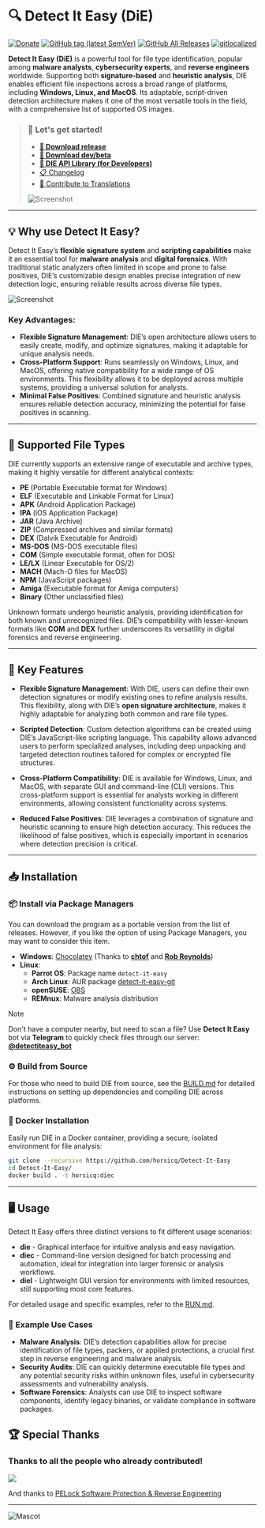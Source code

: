 # 🔍 Detect It Easy (DiE)

[![Donate](https://img.shields.io/badge/Donate-PayPal-green.svg)](https://www.paypal.com/cgi-bin/webscr?cmd=_s-xclick&hosted_button_id=NF3FBD3KHMXDN)
[![GitHub tag (latest SemVer)](https://img.shields.io/github/tag/horsicq/DIE-engine.svg)](http://ntinfo.biz)
[![GitHub All Releases](https://img.shields.io/github/downloads/horsicq/DIE-engine/total.svg)](http://ntinfo.biz)
[![gitlocalized ](https://gitlocalize.com/repo/4736/whole_project/badge.svg)](https://github.com/horsicq/XTranslation)

**Detect It Easy (DiE)** is a powerful tool for file type identification, popular among **malware analysts**, **cybersecurity experts**, and **reverse engineers** worldwide. Supporting both **signature-based** and **heuristic analysis**, DIE enables efficient file inspections across a broad range of platforms, including **Windows, Linux, and MacOS**. Its adaptable, script-driven detection architecture makes it one of the most versatile tools in the field, with a comprehensive list of supported OS images.

> ### 🔗 Let's get started!
> 
> - **[💎 Download release](https://github.com/horsicq/DIE-engine/releases)**
> - **[🧱 Download dev/beta](https://github.com/horsicq/Detect-It-Easy/releases/tag/Beta)**
> - **[🔩 DIE API Library (for Developers)](https://github.com/horsicq/die_library)**
> - [📋 Changelog](https://github.com/horsicq/Detect-It-Easy/blob/master/changelog.txt)
> - [💬 Contribute to Translations](https://github.com/horsicq/XTranslation)
>
> ![Screenshot](docs/1.png)

---

## 💡 Why use Detect It Easy?

Detect It Easy’s **flexible signature system** and **scripting capabilities** make it an essential tool for **malware analysis** and **digital forensics**. With traditional static analyzers often limited in scope and prone to false positives, DIE’s customizable design enables precise integration of new detection logic, ensuring reliable results across diverse file types.

![Screenshot](docs/2.png)

### Key Advantages:

- **Flexible Signature Management**: DIE’s open architecture allows users to easily create, modify, and optimize signatures, making it adaptable for unique analysis needs.
- **Cross-Platform Support**: Runs seamlessly on Windows, Linux, and MacOS, offering native compatibility for a wide range of OS environments. This flexibility allows it to be deployed across multiple systems, providing a universal solution for analysts.
- **Minimal False Positives**: Combined signature and heuristic analysis ensures reliable detection accuracy, minimizing the potential for false positives in scanning.

---

## 📄 Supported File Types

DIE currently supports an extensive range of executable and archive types, making it highly versatile for different analytical contexts:

- **PE** (Portable Executable format for Windows)
- **ELF** (Executable and Linkable Format for Linux)
- **APK** (Android Application Package)
- **IPA** (iOS Application Package)
- **JAR** (Java Archive)
- **ZIP** (Compressed archives and similar formats)
- **DEX** (Dalvik Executable for Android)
- **MS-DOS** (MS-DOS executable files)
- **COM** (Simple executable format, often for DOS)
- **LE/LX** (Linear Executable for OS/2)
- **MACH** (Mach-O files for MacOS)
- **NPM** (JavaScript packages)
- **Amiga** (Executable format for Amiga computers)
- **Binary** (Other unclassified files)

Unknown formats undergo heuristic analysis, providing identification for both known and unrecognized files. DIE’s compatibility with lesser-known formats like **COM** and **DEX** further underscores its versatility in digital forensics and reverse engineering.

---

## 🔑 Key Features

- **Flexible Signature Management**: With DIE, users can define their own detection signatures or modify existing ones to refine analysis results. This flexibility, along with DIE’s **open signature architecture**, makes it highly adaptable for analyzing both common and rare file types.
  
- **Scripted Detection**: Custom detection algorithms can be created using DIE’s JavaScript-like scripting language. This capability allows advanced users to perform specialized analyses, including deep unpacking and targeted detection routines tailored for complex or encrypted file structures.

- **Cross-Platform Compatibility**: DIE is available for Windows, Linux, and MacOS, with separate GUI and command-line (CLI) versions. This cross-platform support is essential for analysts working in different environments, allowing consistent functionality across systems.

- **Reduced False Positives**: DIE leverages a combination of signature and heuristic scanning to ensure high detection accuracy. This reduces the likelihood of false positives, which is especially important in scenarios where detection precision is critical.

---

## 📥 Installation

### 📦 Install via Package Managers

You can download the program as a portable version from the list of releases. However, if you like the option of using Package Managers, you may want to consider this item.

- **Windows**: [Chocolatey](https://community.chocolatey.org/packages/die) (Thanks to [**chtof**](https://github.com/chtof) and [**Rob Reynolds**](https://github.com/ferventcoder))
- **Linux**: 
  - **Parrot OS**: Package name `detect-it-easy`
  - **Arch Linux**: AUR package [detect-it-easy-git](https://aur.archlinux.org/packages/detect-it-easy-git/)
  - **openSUSE**: [OBS](https://build.opensuse.org/package/show/home:mnhauke/detect-it-easy)
  - **REMnux**: Malware analysis distribution

> [!NOTE]  
> Don't have a computer nearby, but need to scan a file? Use **Detect It Easy** bot via **Telegram** to quickly check files through our server: [**@detectiteasy_bot**](https://t.me/detectiteasy_bot)

### ⚙️ Build from Source

For those who need to build DIE from source, see the [BUILD.md](docs/BUILD.md) for detailed instructions on setting up dependencies and compiling DIE across platforms.

### 🐳 Docker Installation

Easily run DIE in a Docker container, providing a secure, isolated environment for file analysis:

```bash
git clone --recursive https://github.com/horsicq/Detect-It-Easy
cd Detect-It-Easy/
docker build . -t horsicq:diec
```

---

## 🖥️ Usage

Detect It Easy offers three distinct versions to fit different usage scenarios:

- **die** - Graphical interface for intuitive analysis and easy navigation.
- **diec** - Command-line version designed for batch processing and automation, ideal for integration into larger forensic or analysis workflows.
- **diel** - Lightweight GUI version for environments with limited resources, still supporting most core features.

For detailed usage and specific examples, refer to the [RUN.md](docs/RUN.md).

### 🔎 Example Use Cases

- **Malware Analysis**: DIE’s detection capabilities allow for precise identification of file types, packers, or applied protections, a crucial first step in reverse engineering and malware analysis.
- **Security Audits**: DIE can quickly determine executable file types and any potential security risks within unknown files, useful in cybersecurity assessments and vulnerability analysis.
- **Software Forensics**: Analysts can use DIE to inspect software components, identify legacy binaries, or validate compliance in software packages.

## 🏆 Special Thanks

### Thanks to all the people who already contributed!
<a href="https://github.com/horsicq/Detect-It-Easy/graphs/contributors">
    <img src="https://contrib.rocks/image?repo=horsicq/Detect-It-Easy" />
</a>

And thanks to [PELock Software Protection & Reverse Engineering](https://www.pelock.com)

---

![Mascot](mascots/logo.png)